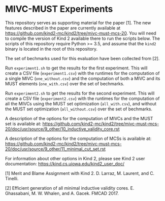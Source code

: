 # MIVC-MUST Experiments

This repository serves as supporting material for the paper [1]. The new features described in the paper are currently available at https://github.com/kind2-mc/kind2/tree/mivc-must-mcs-20. You will need to compile the version of Kind 2 available there to run the scripts below. The scripts of this repository require Python >= 3.5, and assume that the `kind2` binary is located in the root of this repository.

The set of bechmarks used for this evaluation have been collected from [2].

Run `experiment1.sh` to get the results for the first experiment. This will create a CSV file (`experiment1.csv`) with the runtimes for the computation of a single MIVC (`one_without.csv`) and the computation of both a MIVC and its MUST elements (`one_with.csv`) over the set of bechmarks.

Run `experiment2.sh` to get the results for the second experiment. This will create a CSV file (`experiment2.csv`) with the runtimes for the computation of all the MIVCs using the MUST set optimization (`all_with.csv`), and without the MUST set optimization (`all_without.csv`) over the set of bechmarks.

A description of the options for the computation of MIVCs and the MUST set is available at:
https://github.com/kind2-mc/kind2/tree/mivc-must-mcs-20/doc/usr/source/9_other/10_inductive_validity_core.rst

A description of the options for the computation of MCSs is available at:
https://github.com/kind2-mc/kind2/tree/mivc-must-mcs-20/doc/usr/source/9_other/11_minimal_cut_set.rst

For information about other options in Kind 2, please see Kind 2 user documentation: https://kind.cs.uiowa.edu/kind2_user_doc/

[1] Merit and Blame Assignment with Kind 2. D. Larraz, M. Laurent, and C. Tinelli.

[2] Efficient generation of all minimal inductive validity cores. E. Ghassabani, M. W. Whalen, and A. Gacek. FMCAD 2017.
